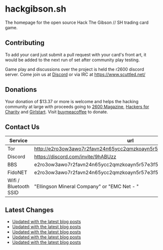# hackgibson.sh
The homepage for the open source Hack The Gibson // SH trading card game.


## Contributing

To add your card just submit a pull request with your card's front art, it would be added to the next run of set after community play testing.

Game play and discussions over the project is held the r2600 discord server. Come join us at [Discord](https://discord.com/invite/9hABUzz) or via IRC at https://www.scuttled.net/


## Donations

Your donation of $13.37 or more is welcome and helps the hacking community at large with proceeds going to [2600 Magazine](https://2600.com/), [Hackers for Charity](https://hackersforcharity.org) and [Girlstart](https://girlstart.org).  Visit [buymeacoffee](https://www.buymeacoffee.com/hackgibson.sh) to donate.


## Contact Us

Service | url
-|-
Tor | http://e2ro3ow3awo7r2favn24n65ycc2qmzkoayn5r57e3f56nvjwdcgg32ad.onion
Discord | https://discord.com/invite/9hABUzz
BBS | e2ro3ow3awo7r2favn24n65ycc2qmzkoayn5r57e3f56nvjwdcgg32ad.onion:23
FidoNET | e2ro3ow3awo7r2favn24n65ycc2qmzkoayn5r57e3f56nvjwdcgg32ad.onion:24554
Wifi / Bluetooth SSID | "Ellingson Mineral Company" or "EMC Net - <fidonet address>"

## Latest Changes
<!-- BLOG-POST-LIST:START -->
- [Updated with the latest blog posts](https://github.com/DFW2600/hackgibson.sh/commit/75375cd9a113efb04a6f2aee9fd02fff3b909355)
- [Updated with the latest blog posts](https://github.com/DFW2600/hackgibson.sh/commit/c26c91e78cda4f49087f08e5d542ae658ee4b94e)
- [Updated with the latest blog posts](https://github.com/DFW2600/hackgibson.sh/commit/3bda78c27b5911ca85055815b0082ce5ffb84da3)
- [Updated with the latest blog posts](https://github.com/DFW2600/hackgibson.sh/commit/6c0bba161a27bb264c5f8c3cbfdb6f757f374f7e)
- [Updated with the latest blog posts](https://github.com/DFW2600/hackgibson.sh/commit/ecf2a21cb3119cff2b30051cfb7079c39b1fd4c5)
<!-- BLOG-POST-LIST:END -->
